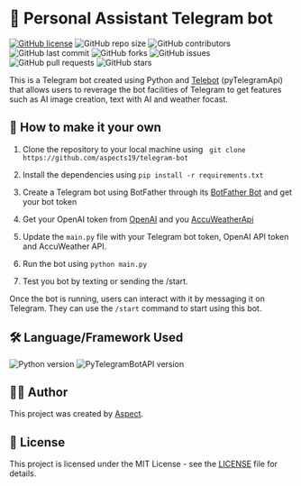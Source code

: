 # 🔗 Personal Assistant Telegram bot

[![GitHub license](https://img.shields.io/badge/license-MIT-blue.svg)](https://github.com/aspects19/telebot/blob/main/LICENSE)
![GitHub repo size](https://img.shields.io/github/repo-size/aspects19/telebot)
![GitHub contributors](https://img.shields.io/github/contributors/aspects19/telebot)
![GitHub last commit](https://img.shields.io/github/last-commit/aspects19/telebot)
![GitHub forks](https://img.shields.io/github/forks/aspects19/telebot)
![GitHub issues](https://img.shields.io/github/issues-raw/aspects19/telebot)
![GitHub pull requests](https://img.shields.io/github/issues-pr/aspects19/telebot)
![GitHub stars](https://img.shields.io/github/stars/aspects19/telebot)


This is a Telegram bot created using Python and [Telebot](https://pypi.org/project/telebot/) (pyTelegramApi) that allows users to reverage the bot facilities of Telegram to get features such as AI image creation, text with AI and weather focast.

## 🚀 How to make it your own

1. Clone the repository to your local machine using ` git clone https://github.com/aspects19/telegram-bot`
2. Install the dependencies using `pip install -r requirements.txt`
3. Create a Telegram bot using BotFather through its [BotFather Bot](https://t.me/botFather) and get your bot token
4. Get your OpenAI token from [OpenAI](https://openai.com/index/openai-api/) and you [AccuWeatherApi](https://developer.accuweather.com/)

5. Update the `main.py` file with your Telegram bot token, OpenAI API token and AccuWeather API.
6. Run the bot using `python main.py`
7. Test you bot by texting or sending the /start.

Once the bot is running, users can interact with it by messaging it on Telegram. They can use the `/start` command to start using this bot.

## 🛠️ Language/Framework Used

![Python version](https://img.shields.io/badge/python-3.9-blue)
![PyTelegramBotAPI version](https://img.shields.io/badge/PyTelegramBotAPI-3.8.2-green)


## 👨‍💻 Author

This project was created by [Aspect](https://github.com/aspects19).

## 📝 License

This project is licensed under the MIT License - see the [LICENSE](LICENSE) file for details.
